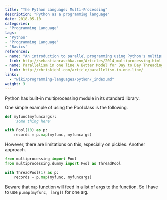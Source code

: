 ```yaml
---
title: "The Python Language: Multi-Processing"
description: "Python as a programming language"
date: 2018-05-10
categories:
- 'Programming Language'
tags:
- 'Python'
- 'Programming Language'
- 'Basics'
references:
- name: "An introduction to parallel programming using Python's multiprocessing module"
  link: http://sebastianraschka.com/Articles/2014_multiprocessing.html
- name: Parallelism in one line A Better Model for Day to Day Threading Tasks
  link: http://chriskiehl.com/article/parallelism-in-one-line/
links:
  - "wiki/programming-languages/python/_index.md"
weight: 3
---
```



Python has built-in multiprocessing module in its standard library.

One simple example of using the Pool class is the following.

```python
def myfunc(myfuncargs):
    'some thing here'

with Pool(10) as p:
    records = p.map(myfunc, myfuncargs)
```

However, there are limitations on this, especially on pickles. Another approach.

```python
from multiprocessing import Pool
from multiprocessing.dummy import Pool as ThreadPool

with ThreadPool(1) as p:
    records = p.map(myfunc, myfuncargs)
```

Beware that `map` function will feed in a list of args to the function. So I have to use `p.map(myfunc, [arg])` for one arg.

